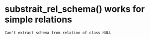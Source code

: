 # substrait_rel_schema() works for simple relations

    Can't extract schema from relation of class NULL

